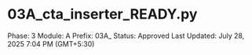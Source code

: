# 03A_cta_inserter_READY.py

Phase: 3
Module: A
Prefix: 03A_
Status: Approved
Last Updated: July 28, 2025 7:04 PM (GMT+5:30)
